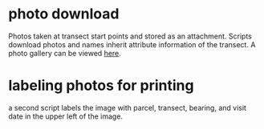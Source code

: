 # photo download
Photos taken at transect start points and stored as an attachment. Scripts download photos and names inherit attribute information of the transect.
A photo gallery can be viewed [here](https://inyocounty.maps.arcgis.com/apps/instant/attachmentviewer/index.html?appid=df350d1280a34ea790240171ca35ce54).
# labeling photos for printing
a second script labels the image with parcel, transect, bearing, and visit date in the upper left of the image.